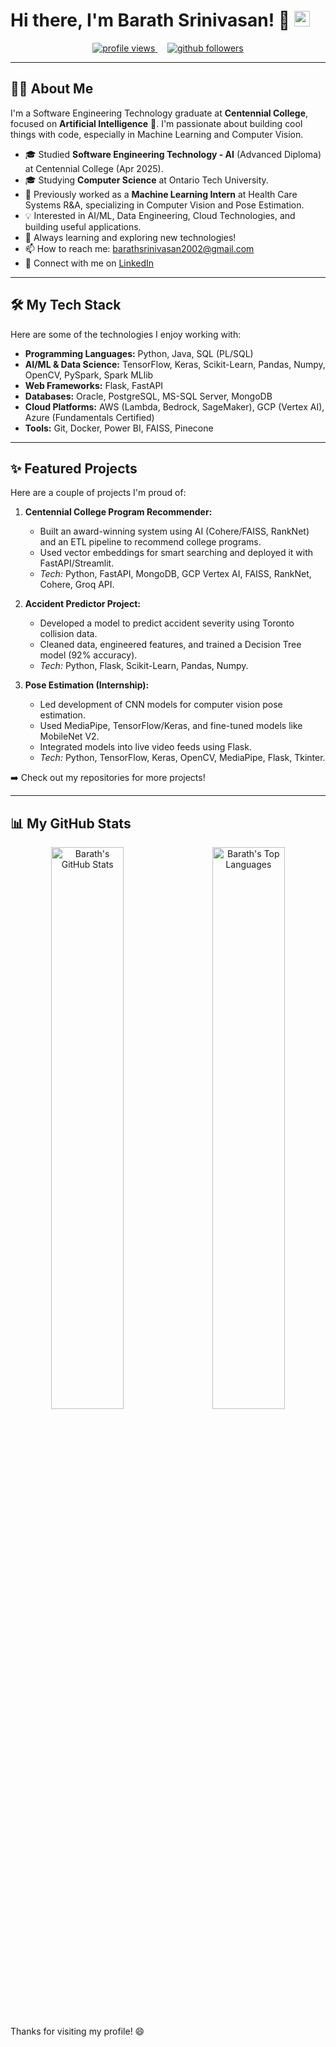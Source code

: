 # Hi there, I'm Barath Srinivasan! 👋 <img src="https://media.giphy.com/media/hvRJCLFzcasrR4ia7z/giphy.gif" width="25px">

<p align="center">
  <a href="https://github.com/BarathSrinivasan2002">
    <img src="https://komarev.com/ghpvc/?username=BarathSrinivasan2002&label=Profile%20Views&color=blueviolet&style=flat-square" alt="profile views" />
  </a>
  &nbsp;&nbsp;&nbsp; <a href="https://github.com/BarathSrinivasan2002?tab=followers">
    <img src="https://img.shields.io/github/followers/BarathSrinivasan2002?label=Followers&style=flat-square&color=blue&logo=github" alt="github followers"/>
  </a>
</p>

---

## 👨‍💻 About Me

I'm a Software Engineering Technology graduate at **Centennial College**, focused on **Artificial Intelligence** 🧠. I'm passionate about building cool things with code, especially in Machine Learning and Computer Vision.

* 🎓 Studied **Software Engineering Technology - AI** (Advanced Diploma) at Centennial College (Apr 2025).
* 🎓 Studying **Computer Science** at Ontario Tech University.
* 🤖 Previously worked as a **Machine Learning Intern** at Health Care Systems R&A, specializing in Computer Vision and Pose Estimation.
* 💡 Interested in AI/ML, Data Engineering, Cloud Technologies, and building useful applications.
* 🌱 Always learning and exploring new technologies!
* 📫 How to reach me: [barathsrinivasan2002@gmail.com](mailto:barathsrinivasan2002@gmail.com)
* 🔗 Connect with me on [LinkedIn](https://linkedin.com/in/barath-s02)

---

## 🛠️ My Tech Stack

Here are some of the technologies I enjoy working with:

* **Programming Languages:** Python, Java, SQL (PL/SQL)
* **AI/ML & Data Science:** TensorFlow, Keras, Scikit-Learn, Pandas, Numpy, OpenCV, PySpark, Spark MLlib
* **Web Frameworks:** Flask, FastAPI
* **Databases:** Oracle, PostgreSQL, MS-SQL Server, MongoDB
* **Cloud Platforms:** AWS (Lambda, Bedrock, SageMaker), GCP (Vertex AI), Azure (Fundamentals Certified)
* **Tools:** Git, Docker, Power BI, FAISS, Pinecone

---

## ✨ Featured Projects

Here are a couple of projects I'm proud of:

1.  **Centennial College Program Recommender:**
    * Built an award-winning system using AI (Cohere/FAISS, RankNet) and an ETL pipeline to recommend college programs.
    * Used vector embeddings for smart searching and deployed it with FastAPI/Streamlit.
    * *Tech:* Python, FastAPI, MongoDB, GCP Vertex AI, FAISS, RankNet, Cohere, Groq API.

2.  **Accident Predictor Project:**
    * Developed a model to predict accident severity using Toronto collision data.
    * Cleaned data, engineered features, and trained a Decision Tree model (92% accuracy).
    * *Tech:* Python, Flask, Scikit-Learn, Pandas, Numpy.

3.  **Pose Estimation (Internship):**
    * Led development of CNN models for computer vision pose estimation.
    * Used MediaPipe, TensorFlow/Keras, and fine-tuned models like MobileNet V2.
    * Integrated models into live video feeds using Flask.
    * *Tech:* Python, TensorFlow, Keras, OpenCV, MediaPipe, Flask, Tkinter.

➡️ Check out my repositories for more projects!

---

## 📊 My GitHub Stats

<p align="center">
  <img width="48%" src="https://github-readme-stats.vercel.app/api?username=BarathSrinivasan2002&show_icons=true&theme=radical&include_all_commits=true&count_private=true&hide_border=true" alt="Barath's GitHub Stats" />
  &nbsp;&nbsp; <img width="48%" src="https://github-readme-stats.vercel.app/api/top-langs/?username=BarathSrinivasan2002&layout=compact&theme=radical&hide_border=true" alt="Barath's Top Languages" />
</p>



Thanks for visiting my profile! 😄
